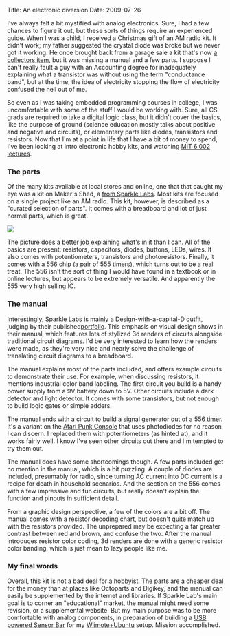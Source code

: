Title: An electronic diversion
Date: 2009-07-26

I've always felt a bit mystified with analog electronics. Sure, I had a few
chances to figure it out, but these sorts of things require an experienced
guide. When I was a child, I received a Christmas gift of an AM radio kit. It
didn't work; my father suggested the crystal diode was broke but we never got
it working. He once brought back from a garage sale a kit that's now [a
collectors item][1], but it was missing a manual and a few parts. I suppose I
can't really fault a guy with an Accounting degree for inadequately explaining
what a transistor was without using the term "conductance band", but at the
time, the idea of electricity stopping the flow of electricity confused the
hell out of me.

So even as I was taking embedded programming courses in college, I was
uncomfortable with some of the stuff I would be working with. Sure, all CS
grads are required to take a digital logic class, but it didn't cover the
basics, like the purpose of ground (science education mostly talks about
positive and negative and circuits), or elementary parts like diodes,
transistors and resistors. Now that I'm at a point in life that I have a bit
of money to spend, I've been looking at intro electronic hobby kits, and
watching [MIT 6.002 lectures][2].

### The parts

Of the many kits available at local stores and online, one that that caught my
eye was a kit on Maker's Shed, a [from Sparkle Labs][3]. Most kits are focused
on a single project like an AM radio. This kit, however, is described as a
"curated selection of parts". It comes with a breadboard and lot of just
normal parts, which is great.

[![][4]][5]

The picture does a better job explaining what's in it than I can. All of the
basics are present: resistors, capacitors, diodes, buttons, LEDs, wires. It
also comes with potentiometers, transistors and photoresistors. Finally, it
comes with a 556 chip (a pair of 555 timers), which turns out to be a real
treat. The 556 isn't the sort of thing I would have found in a textbook or in
online lectures, but appears to be extremely versatile. And apparently the 555
very high selling IC.

### The manual

Interestingly, Sparkle Labs is mainly a Design-with-a-capital-D outfit,
judging by their published[portfolio][6]. This emphasis on visual design shows
in their manual, which features lots of stylized 3d renders of circuits
alongside traditional circuit diagrams. I'd be very interested to learn how
the renders were made, as they're very nice and nearly solve the challenge of
translating circuit diagrams to a breadboard.

The manual explains most of the parts included, and offers example circuits to
demonstrate their use. For example, when discussing resistors, it mentions
industrial color band labeling. The first circuit you build is a handy power
supply from a 9V battery down to 5V. Other circuits include a dark detector
and light detector. It comes with some transistors, but not enough to build
logic gates or simple adders.

The manual ends with a circuit to build a signal generator out of a [556
timer][7]. It's a variant on the [Atari Punk Console][8] that uses photodiodes
for no reason I can discern. I replaced them with potentiometers (as hinted
at), and it works fairly well. I know I've seen other circuits out there and
I'm tempted to try them out.

The manual does have some shortcomings though. A few parts included get no
mention in the manual, which is a bit puzzling. A couple of diodes are
included, presumably for radio, since turning AC current into DC current is a
recipe for death in household scenarios. And the section on the 556 comes with
a few impressive and fun circuits, but really doesn't explain the function and
pinouts in sufficient detail.

From a graphic design perspective, a few of the colors are a bit off. The
manual comes with a resistor decoding chart, but doesn't quite match up with
the resistors provided. The unprepared may be expecting a far greater contrast
between red and brown, and confuse the two. After the manual introduces
resistor color coding, 3d renders are done with a generic resistor color
banding, which is just mean to lazy people like me.

### My final words

Overall, this kit is not a bad deal for a hobbyist. The parts are a cheaper
deal for the money than at places like Octoparts and Digikey, and the manual
can easily be supplemented by the internet and libraries. If Sparkle Lab's
main goal is to corner an "educational" market, the manual might need some
revision, or a supplemental website. But my main purpose was to be more
comfortable with analog components, in preparation of building a [USB powered
Sensor Bar][9] for my [Wiimote+Ubuntu][10] setup. Mission accomplished.

   [1]: http://en.wikipedia.org/wiki/Gakken_EX-System

   [2]: http://ocw.mit.edu/OcwWeb/Electrical-Engineering-and-Computer-Science/6-002Spring-2007/VideoLectures/index.htm

   [3]: http://kits.sparklelabs.com/

   [4]: http://pwnguin.net/photos/sparkle_labs_kit_thumbnail.jpg

   [5]: http://pwnguin.net/photos/sparkle_labs_kit.jpg

   [6]: http://www.sparklelabs.com/v2/work.php

   [7]: http://en.wikipedia.org/wiki/555_timer_IC

   [8]: http://www.jameco.com/Jameco/PressRoom/punk.html

   [9]: http://ca.rroll.net/2008/03/22/custom-built-usb-sensor-bar/

   [10]: http://jldugger.livejournal.com/23955.html

